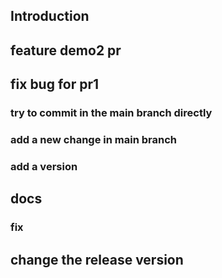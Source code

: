 ## Introduction

## feature demo2 pr

## fix bug for pr1

### try to commit in the main branch directly

### add a new change in main branch

### add a version

## docs 

### fix

## change the release version